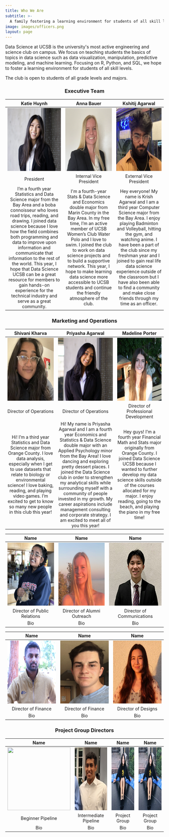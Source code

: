 ```yaml
---
title: Who We Are
subtitle: >-
  A family fostering a learning environment for students of all skill levels
image: images/officers.png
layout: page
---
```


Data Science at UCSB is the university's most active engineering and science club on campus. We focus on teaching students the basics of topics in data science such as data visualization, manipulation, predictive modeling, and machine learning. Focusing on R, Python, and SQL, we hope to foster a learning environment for students of all skill levels.

The club is open to students of all grade levels and majors.

<title> Our Officer Team</title>

<center><h3> Executive Team</h3></center>

|  Katie Huynh	  |  Anna Bauer  |  Kshitij Agarwal  |
| :----------:    | :----------:   |    :----------:    |
<img src="/images/members/katie2.jpg" width="200" height="200"> | <img src="/images/members/annaheadshot.png" width="200" height="200">   | <img src="/images/members/krishnewheadshot.jpg" width="200" height="200">  |
| President | Internal Vice President | External Vice President |
| I’m a fourth year Statistics and Data Science major from the Bay Area and a boba connoisseur who loves road trips, reading, and drawing. I joined data science because I love how the field combines both programming and data to improve upon information and communicate that information to the rest of the world. This year, I hope that Data Science UCSB can be a great resource for members to gain hands-on experience for the technical industry and serve as a great community. | I'm a fourth-year Stats & Data Science and Economics double major from Marin County in the Bay Area. In my free time, I’m an active member of UCSB Women’s Club Water Polo and I love to swim. I joined the club to work on data science projects and to build a supportive network. This year, I hope to make learning data science more accessible to UCSB students and continue the friendly atmosphere of the club.  | Hey everyone! My name is Krish Agarwal and I am a third year Computer Science major from the Bay Area. I enjoy playing Badminton and Volleyball, hitting the gym, and watching anime. I have been a part of the club since my freshman year and I joined to gain real life data science experience outside of the classroom but I have also been able to find a community and make close friends through my time as an officer.  |


<center><h3> Marketing and Operations</h3></center>

| Shivani Kharva | Priyasha Agarwal | Madeline Porter |
| :----------:  |  :----------:      | :----------:    |
<img src="/images/members/shivani2022.jpeg" width="200" height="200"> | <img src="/images/members/priyasha.png" width="200" height="200">  | <img src="/images/members/madeline2022correct.jpeg" width="200" height="200">     |
| Director of Operations | Director of Operations | Director of Professional Development |
| Hi! I’m a third year Statistics and Data Science major from Orange County. I love data analysis, especially when I get to use datasets that relate to biology or environmental science! I love baking, reading, and playing video games. I’m excited to get to know so many new people in this club this year! | Hi! My name is Priyasha Agarwal and I am a fourth year Economics and Statistics & Data Science double major with an Applied Psychology minor from the Bay Area! I love dancing and exploring pretty dessert places. I joined the Data Science club in order to strengthen my analytical skills while surrounding myself with a community of people invested in my growth. My career aspirations include management consulting and corporate strategy. I am excited to meet all of you this year! | Hey guys! I'm a fourth year Financial Math and Stats major originally from Orange County. I joined Data Science UCSB because I wanted to further develop my data science skills outside of the courses allocated for my major. I enjoy reading, going to the beach, and playing the piano in my free time! |



| Name |  Name  |  Name  |
| :----------:   | :----------: |  :--------: |
 <img src="/images/members/shivani.jpeg" width="200" height="200" alt="Shivani Kharva">  | <img src="/images/members/anna.png" width="200" height="200" alt="Anna Bauer">  | <img src="/images/members/brian.jpg" width="200" height="200" alt="Brian Che"/> |
| Director of Public Relations | Director of Alumni Outreach | Director of Communications |
| Bio | Bio | Bio |


|  Name  |   Name   |  Name  |
| :----------:   | :----------: |  :--------: |
| <img src="/images/members/hirish.jpg" width="200" height="200">  | <img src="/images/members/luke.JPG" width="200" height="200">  | <img src="/images/members/harper.jpg" width="200" height="200">  |
| Director of Finance | Director of Finance | Director of Designs |
| Bio | Bio | Bio |



<center><h3> Project Group Directors</h3></center>

| Name |  Name  |  Name  | Name |
| :----------:  |   :----------:  |  :----------:   | :----------:   |
| <img src="/images/members/jeffrey.jpeg" width="200" height="200">  | <img src="/images/members/Praveen.png" width="200" height="200">  | <img src="/images/members/Samantha.jpg" width="200" height="200">  | <img src="/images/members/Samantha.jpg" width="200" height="200">  |
| Beginner Pipeline | Intermediate Pipeline | Project Group | Project Group |
| Bio  | Bio |  Bio |  Bio |
